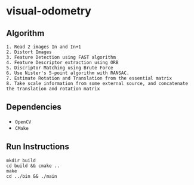 # visual-odometry


## Algorithm
```
1. Read 2 images In and In+1
2. Distort Images
3. Feature Detection using FAST algorithm
4. Feature Descriptor extraction using ORB
5. Discriptor Matching using Brute Force
6. Use Nister's 5-point algorithm with RANSAC.
7. Estimate Rotation and Translation from the essential matrix
8. Take scale information from some external source, and concatenate the translation and rotation matrix
```

## Dependencies

* `OpenCV `
* `CMake`

## Run Instructions
```
mkdir build
cd build && cmake ..
make 
cd ../bin && ./main
```

